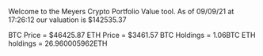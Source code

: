 Welcome to the Meyers Crypto Portfolio Value tool. 
As of 09/09/21 at 17:26:12 our valuation is $142535.37 

BTC Price = $46425.87
 ETH Price = $3461.57
BTC Holdings = 1.06BTC
 ETH holdings = 26.960005962ETH 
